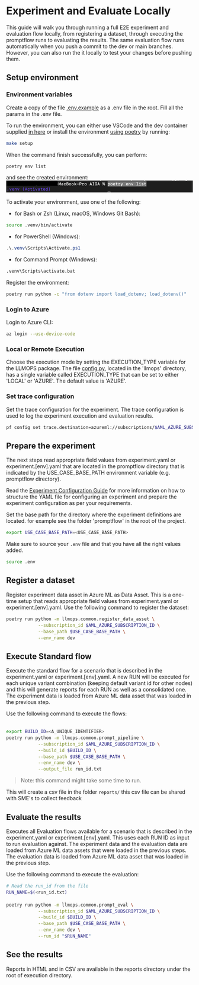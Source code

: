 # Experiment and Evaluate Locally

This guide will walk you through running a full E2E experiment and evaluation flow locally, from registering a dataset, through executing the promptflow runs to evaluating the results. The same evaluation flow runs automatically when you push a commit to the dev or main branches. However, you can also run the it locally to test your changes before pushing them.

## Setup environment

### Environment variables

Create a copy of the file [.env.example](https://github.com/commercial-software-engineering/AIGA/blob/main/config/.env.example) as a .env file in the root.
Fill all the params in the .env file.

To run the environment, you can either use VSCode and the dev container supplied [in here](https://github.com/commercial-software-engineering/AIGA/tree/main/.devcontainer)
or
install the environment [using poetry](https://python-poetry.org/docs/#installation) by running:

```bash
make setup
```

When the command finish successfully, you can perform:

```bash
poetry env list
```

and see the created environment:
![venv](assets/env.png)

To activate your environment, use one of the following:

- for Bash or Zsh (Linux, macOS, Windows Git Bash):

```bash
source .venv/bin/activate
```

- for PowerShell (Windows):

```powershell
.\.venv\Scripts\Activate.ps1
```

- for Command Prompt (Windows):

```bash
.venv\Scripts\activate.bat
```

Register the environment:

```bash
poetry run python -c "from dotenv import load_dotenv; load_dotenv()"
```

### Login to Azure

Login to Azure CLI:

```bash
az login --use-device-code
```

### Local or Remote Execution

Choose the execution mode by setting the EXECUTION_TYPE variable for the LLMOPS package.
The file [config.py](https://github.com/commercial-software-engineering/AIGA/blob/main/llmops/config.py), located in the 'llmops' directory, has a single variable called EXECUTION_TYPE that can be set to either 'LOCAL' or 'AZURE'. The default value is 'AZURE'.

### Set trace configuration

Set the trace configuration for the experiment. The trace configuration is used to log the experiment execution and evaluation results.

```bash
pf config set trace.destination=azureml://subscriptions/$AML_AZURE_SUBSCRIPTION_ID/resourceGroups/$AML_RESOURCE_GROUP_NAME/providers/Microsoft.MachineLearningServices/workspaces/$AML_WORKSPACE_NAME
```

## Prepare the experiment

The next steps read appropriate field values from experiment.yaml or experiment.[env].yaml that are located in the promptflow directory that is indicated by the USE_CASE_BASE_PATH environment variable (e.g. promptflow directory).

Read the [Experiment Configuration Guide](../onboarding/experiment-configuration-guide.md) for more information on how to structure the YAML file for configuring an experiment and prepare the experiment configuration as per your requirements.

Set the base path for the directory where the experiment definitions are located. for example see the folder 'promptflow' in the root of the project.

```bash
export USE_CASE_BASE_PATH=<USE_CASE_BASE_PATH>
```

Make sure to source your `.env` file and that you have all the right values added.

```bash
source .env
```

## Register a dataset

Register experiment data asset in Azure ML as Data Asset.
This is a one-time setup that reads appropriate field values from experiment.yaml or experiment.[env].yaml.
Use the following command to register the dataset:

```bash
poetry run python -m llmops.common.register_data_asset \
            --subscription_id $AML_AZURE_SUBSCRIPTION_ID \
            --base_path $USE_CASE_BASE_PATH \
            --env_name dev
```

## Execute Standard flow

Execute the standard flow for a scenario that is described in the experiment.yaml or experiment.[env].yaml. A new RUN will be executed for each unique variant combination (keeping default variant id for other nodes) and this will generate reports for each RUN as well as a consolidated one. The experiment data is loaded from Azure ML data asset that was loaded in the previous step.

Use the following command to execute the flows:

```bash

export BUILD_ID=<A_UNIQUE_IDENTIFIER>
poetry run python -m llmops.common.prompt_pipeline \
            --subscription_id $AML_AZURE_SUBSCRIPTION_ID \
            --build_id $BUILD_ID \
            --base_path $USE_CASE_BASE_PATH \
            --env_name dev \
            --output_file run_id.txt
```

> Note: this command might take some time to run.

This will create a csv file in the folder `reports/` this csv file can be shared with SME's to collect feedback

## Evaluate the results

Executes all Evaluation flows available for a scenario that is described in the experiment.yaml or experiment.[env].yaml. This uses each RUN ID as input to run evaluation against. The experiment data and the evaluation data are loaded from Azure ML data assets that were loaded in the previous steps. The evaluation data is loaded from Azure ML data asset that was loaded in the previous step.

Use the following command to execute the evaluation:

```bash
# Read the run_id from the file
RUN_NAME=$(<run_id.txt)

poetry run python -m llmops.common.prompt_eval \
            --subscription_id $AML_AZURE_SUBSCRIPTION_ID \
            --build_id $BUILD_ID \
            --base_path $USE_CASE_BASE_PATH \
            --env_name dev \
            --run_id "$RUN_NAME"
```

## See the results

Reports in HTML and in CSV are available in the reports directory under the root of execution directory.
